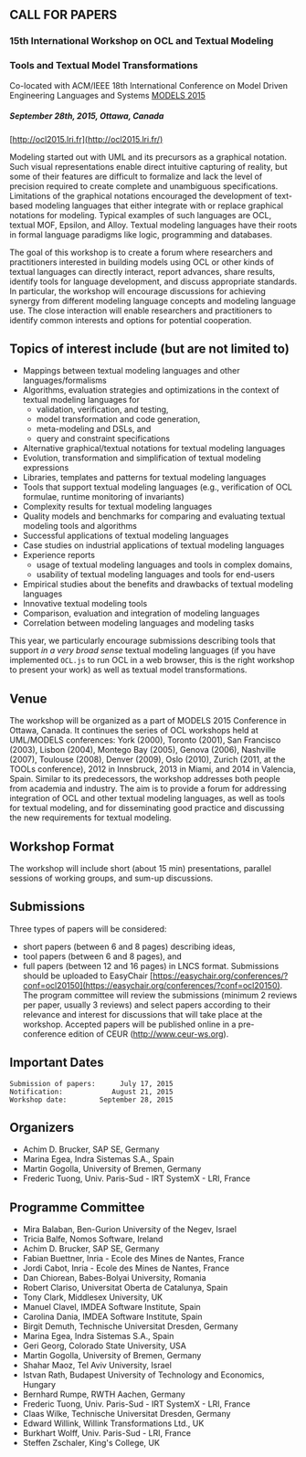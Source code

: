 ##                     CALL FOR PAPERS
###     15th International Workshop on OCL and Textual Modeling
###           Tools and Textual Model Transformations

Co-located with ACM/IEEE 18th International Conference on
Model Driven Engineering Languages and Systems [MODELS 2015](http://cruise.eecs.uottawa.ca/models2015/)
#####        September 28th, 2015, Ottawa, Canada
[http://ocl2015.lri.fr](http://ocl2015.lri.fr/)

Modeling started out with UML and its precursors as a graphical
notation. Such visual representations enable direct intuitive
capturing of reality, but some of their features are difficult to
formalize and lack the level of precision required to create complete
and unambiguous specifications. Limitations of the graphical notations
encouraged the development of text-based modeling languages that
either integrate with or replace graphical notations for
modeling. Typical examples of such languages are OCL, textual MOF,
Epsilon, and Alloy. Textual modeling languages have their roots in
formal language paradigms like logic, programming and databases.

The goal of this workshop is to create a forum where researchers and
practitioners interested in building models using OCL or other kinds
of textual languages can directly interact, report advances, share
results, identify tools for language development, and discuss
appropriate standards. In particular, the workshop will encourage
discussions for achieving synergy from different modeling language
concepts and modeling language use. The close interaction will enable
researchers and practitioners to identify common interests and options
for potential cooperation.

## Topics of interest include (but are not limited to)

* Mappings between textual modeling languages and other languages/formalisms
* Algorithms, evaluation strategies and optimizations in the context
  of textual modeling languages for
  - validation, verification, and testing,
  - model transformation and code generation,
  - meta-modeling and DSLs, and
  - query and constraint specifications
* Alternative graphical/textual notations for textual modeling languages
* Evolution, transformation and simplification of textual modeling
  expressions
* Libraries, templates and patterns for textual modeling languages
* Tools that support textual modeling languages (e.g., verification of
  OCL formulae, runtime monitoring of invariants)
* Complexity results for textual modeling languages
* Quality models and benchmarks for comparing and evaluating
  textual modeling tools and algorithms
* Successful applications of textual modeling languages
* Case studies on industrial applications of textual modeling languages
* Experience reports
  - usage of textual modeling languages and tools in complex domains,
  - usability of textual modeling languages and tools for end-users
* Empirical studies about the benefits and drawbacks of textual modeling
  languages
* Innovative textual modeling tools
* Comparison, evaluation and integration of modeling languages
* Correlation between modeling languages and modeling tasks

This year, we particularly encourage submissions describing tools that
support *in a very broad sense* textual modeling languages (if you
have implemented `OCL.js` to run OCL in a web browser, this is the right
workshop to present your work) as well as textual model
transformations.

## Venue

The workshop will be organized as a part of MODELS 2015 Conference in
Ottawa, Canada. It continues the series of OCL workshops held at
UML/MODELS conferences: York (2000), Toronto (2001), San Francisco
(2003), Lisbon (2004), Montego Bay (2005), Genova (2006), Nashville
(2007), Toulouse (2008), Denver (2009), Oslo (2010), Zurich (2011, at
the TOOLs conference), 2012 in Innsbruck, 2013 in Miami, and 2014 in
Valencia, Spain. Similar to its predecessors, the workshop addresses
both people from academia and industry. The aim is to provide a forum
for addressing integration of OCL and other textual modeling
languages, as well as tools for textual modeling, and for
disseminating good practice and discussing the new requirements for
textual modeling.

## Workshop Format

The workshop will include short (about 15 min) presentations, parallel
sessions of working groups, and sum-up discussions.

## Submissions

Three types of papers will be considered:

* short papers (between 6 and 8 pages) describing ideas,
* tool papers (between 6 and 8 pages), and
* full papers (between 12 and 16 pages)
in LNCS format. Submissions should be uploaded to EasyChair
[https://easychair.org/conferences/?conf=ocl20150](https://easychair.org/conferences/?conf=ocl20150).  The
program committee will review the submissions (minimum 2 reviews per
paper, usually 3 reviews) and select papers according to their
relevance and interest for discussions that will take place at the
workshop. Accepted papers will be published online in a
pre-conference edition of CEUR (http://www.ceur-ws.org).

## Important Dates

```
Submission of papers:      July 17, 2015
Notification:            August 21, 2015
Workshop date:        September 28, 2015
```

## Organizers

* Achim D. Brucker, SAP SE, Germany
* Marina Egea, Indra Sistemas S.A., Spain
* Martin Gogolla, University of Bremen, Germany
* Frederic Tuong, Univ. Paris-Sud - IRT SystemX - LRI, France

## Programme Committee

* Mira Balaban, Ben-Gurion University of the Negev, Israel
* Tricia Balfe, Nomos Software, Ireland
* Achim D. Brucker, SAP SE, Germany
* Fabian Buettner, Inria - Ecole des Mines de Nantes, France
* Jordi Cabot, Inria - Ecole des Mines de Nantes, France
* Dan Chiorean, Babes-Bolyai University, Romania
* Robert Clariso, Universitat Oberta de Catalunya, Spain
* Tony Clark, Middlesex University, UK
* Manuel Clavel, IMDEA Software Institute, Spain
* Carolina Dania, IMDEA Software Institute, Spain
* Birgit Demuth, Technische Universitat Dresden, Germany
* Marina Egea, Indra Sistemas S.A., Spain
* Geri Georg, Colorado State University, USA
* Martin Gogolla, University of Bremen, Germany
* Shahar Maoz, Tel Aviv University, Israel
* Istvan Rath, Budapest University of Technology and Economics, Hungary
* Bernhard Rumpe, RWTH Aachen, Germany
* Frederic Tuong, Univ. Paris-Sud - IRT SystemX - LRI, France
* Claas Wilke, Technische Universitat Dresden, Germany
* Edward Willink, Willink Transformations Ltd., UK
* Burkhart Wolff, Univ. Paris-Sud - LRI, France
* Steffen Zschaler, King's College, UK

